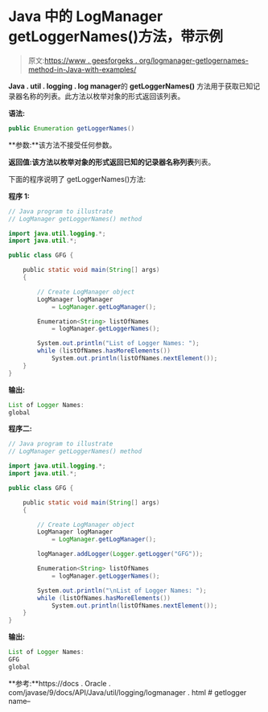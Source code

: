 # Java 中的 LogManager getLoggerNames()方法，带示例

> 原文:[https://www . geesforgeks . org/logmanager-getlogernames-method-in-Java-with-examples/](https://www.geeksforgeeks.org/logmanager-getloggernames-method-in-java-with-examples/)

**Java . util . logging . log manager**的 **getLoggerNames()** 方法用于获取已知记录器名称的列表。此方法以枚举对象的形式返回该列表。

**语法:**

```java
public Enumeration getLoggerNames()

```

**参数:**该方法不接受任何参数。

**返回值:**该方法以枚举对象的形式返回已知的**记录器名称列表**列表。

下面的程序说明了 getLoggerNames()方法:

**程序 1:**

```java
// Java program to illustrate
// LogManager getLoggerNames() method

import java.util.logging.*;
import java.util.*;

public class GFG {

    public static void main(String[] args)
    {

        // Create LogManager object
        LogManager logManager
            = LogManager.getLogManager();

        Enumeration<String> listOfNames
            = logManager.getLoggerNames();

        System.out.println("List of Logger Names: ");
        while (listOfNames.hasMoreElements())
            System.out.println(listOfNames.nextElement());
    }
}
```

**输出:**

```java
List of Logger Names: 
global

```

**程序二:**

```java
// Java program to illustrate
// LogManager getLoggerNames() method

import java.util.logging.*;
import java.util.*;

public class GFG {

    public static void main(String[] args)
    {

        // Create LogManager object
        LogManager logManager
            = LogManager.getLogManager();

        logManager.addLogger(Logger.getLogger("GFG"));

        Enumeration<String> listOfNames
            = logManager.getLoggerNames();

        System.out.println("\nList of Logger Names: ");
        while (listOfNames.hasMoreElements())
            System.out.println(listOfNames.nextElement());
    }
}
```

**输出:**

```java
List of Logger Names: 
GFG
global

```

**参考:**https://docs . Oracle . com/javase/9/docs/API/Java/util/logging/logmanager . html # getlogger name–